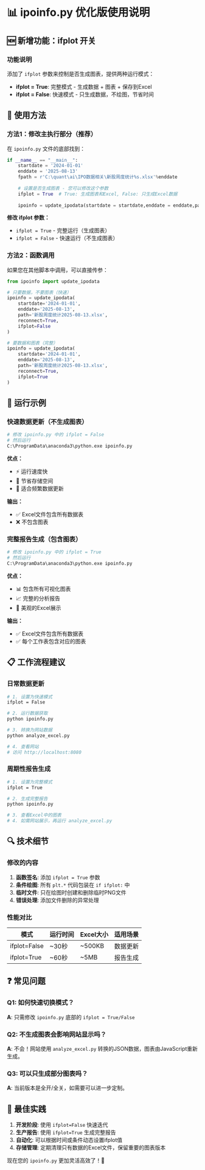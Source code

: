 # 📊 ipoinfo.py 优化版使用说明

## 🆕 新增功能：ifplot 开关

### 功能说明
添加了 `ifplot` 参数来控制是否生成图表，提供两种运行模式：

- **ifplot = True**: 完整模式 - 生成数据 + 图表 + 保存到Excel
- **ifplot = False**: 快速模式 - 只生成数据，不绘图，节省时间

## 🔧 使用方法

### 方法1：修改主执行部分（推荐）

在 `ipoinfo.py` 文件的底部找到：

```python
if __name__ == "__main__":
    startdate = '2024-01-01'
    enddate = '2025-08-13'
    fpath = r'C:\quant\ai\IPO数据相关\新股周度统计%s.xlsx'%enddate
    
    # 设置是否生成图表 - 您可以修改这个参数
    ifplot = True  # True: 生成图表和Excel, False: 只生成Excel数据
    
    ipoinfo = update_ipodata(startdate = startdate,enddate = enddate,path = fpath,reconnect = True, ifplot = ifplot)
```

**修改 ifplot 参数：**
- `ifplot = True` - 完整运行（生成图表）
- `ifplot = False` - 快速运行（不生成图表）

### 方法2：函数调用

如果您在其他脚本中调用，可以直接传参：

```python
from ipoinfo import update_ipodata

# 只要数据，不要图表（快速）
ipoinfo = update_ipodata(
    startdate='2024-01-01',
    enddate='2025-08-13', 
    path='新股周度统计2025-08-13.xlsx',
    reconnect=True,
    ifplot=False
)

# 要数据和图表（完整）
ipoinfo = update_ipodata(
    startdate='2024-01-01',
    enddate='2025-08-13',
    path='新股周度统计2025-08-13.xlsx', 
    reconnect=True,
    ifplot=True
)
```

## 🚀 运行示例

### 快速数据更新（不生成图表）
```python
# 修改 ipoinfo.py 中的 ifplot = False
# 然后运行
C:\ProgramData\anaconda3\python.exe ipoinfo.py
```

**优点：**
- ⚡ 运行速度快
- 💾 节省存储空间
- 🔄 适合频繁数据更新

**输出：**
- ✅ Excel文件包含所有数据表
- ❌ 不包含图表

### 完整报告生成（包含图表）
```python
# 修改 ipoinfo.py 中的 ifplot = True  
# 然后运行
C:\ProgramData\anaconda3\python.exe ipoinfo.py
```

**优点：**
- 📊 包含所有可视化图表
- 📈 完整的分析报告
- 🎨 美观的Excel展示

**输出：**
- ✅ Excel文件包含所有数据表
- ✅ 每个工作表包含对应的图表

## 📋 工作流程建议

### 日常数据更新
```bash
# 1. 设置为快速模式
ifplot = False

# 2. 运行数据获取
python ipoinfo.py

# 3. 转换为网站数据
python analyze_excel.py

# 4. 查看网站
# 访问 http://localhost:8080
```

### 周期性报告生成
```bash
# 1. 设置为完整模式
ifplot = True

# 2. 生成完整报告
python ipoinfo.py

# 3. 查看Excel中的图表
# 4. 如需网站展示，再运行 analyze_excel.py
```

## 🔍 技术细节

### 修改的内容
1. **函数签名**: 添加 `ifplot = True` 参数
2. **条件绘图**: 所有 `plt.*` 代码包装在 `if ifplot:` 中
3. **临时文件**: 只在绘图时创建和删除临时PNG文件
4. **错误处理**: 添加文件删除的异常处理

### 性能对比
| 模式 | 运行时间 | Excel大小 | 适用场景 |
|------|----------|-----------|----------|
| ifplot=False | ~30秒 | ~500KB | 数据更新 |
| ifplot=True | ~60秒 | ~5MB | 报告生成 |

## ❓ 常见问题

### Q1: 如何快速切换模式？
**A**: 只需修改 `ipoinfo.py` 底部的 `ifplot = True/False`

### Q2: 不生成图表会影响网站显示吗？
**A**: 不会！网站使用 `analyze_excel.py` 转换的JSON数据，图表由JavaScript重新生成。

### Q3: 可以只生成部分图表吗？
**A**: 当前版本是全开/全关，如需要可以进一步定制。

## 🎯 最佳实践

1. **开发阶段**: 使用 `ifplot=False` 快速迭代
2. **生产报告**: 使用 `ifplot=True` 生成完整报告  
3. **自动化**: 可以根据时间或条件动态设置ifplot值
4. **存储管理**: 定期清理只有数据的Excel文件，保留重要的图表版本

现在您的 `ipoinfo.py` 更加灵活高效了！🎉

